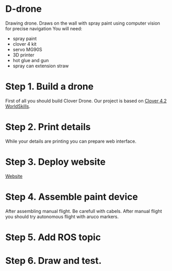 # D-drone
Drawing drone. Draws on the wall with spray paint using computer vision for precise navigation
You will need:
- spray paint
- clover 4 kit
- servo MG90S
- 3D printer
- hot glue and gun
- spray can extension straw

# Step 1. Build a drone
First of all you should build Clover Drone. Our project is based on [Clover 4.2 WorldSkills](https://clover.coex.tech/en/assemble_4_2_ws.html). 

# Step 2. Print details 

While your details are printing you can prepare web interface.
# Step 3. Deploy website
[Website](https://github.com/PerizatKurmanbaeva/visual_ddrone)

# Step 4. Assemble paint device
After assembling manual flight. Be carefull with cabels.
After manual flight you should try autonomous flight with aruco markers.
# Step 5. Add ROS topic

# Step 6. Draw and test.

